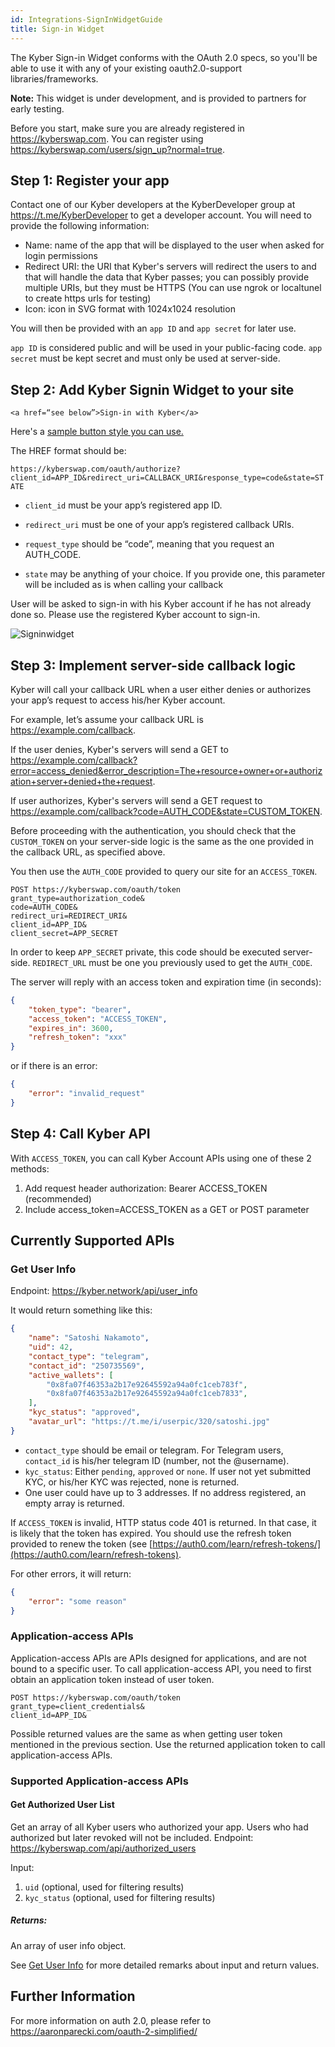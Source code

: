 ```yaml
---
id: Integrations-SignInWidgetGuide
title: Sign-in Widget
---
```


The Kyber Sign-in Widget conforms with the OAuth 2.0 specs, so you'll be able to use it with any of your existing oauth2.0-support libraries/frameworks.

**Note:** This widget is under development, and is provided to partners for early testing.

Before you start, make sure you are already registered in https://kyberswap.com. You can register using https://kyberswap.com/users/sign_up?normal=true.


## Step 1: Register your app
Contact one of our Kyber developers at the KyberDeveloper group at https://t.me/KyberDeveloper to get a developer account. You will need to provide the following information:

* Name: name of the app that will be displayed to the user when asked for login permissions
* Redirect URI: the URI that Kyber's servers will redirect the users to and that will handle the data that Kyber passes; you can possibly provide multiple URIs, but they must be HTTPS (You can use ngrok or localtunel to create https urls for testing)
* Icon: icon in SVG format with 1024x1024 resolution

You will then be provided with an `app ID` and `app secret` for later use.

`app ID` is considered public and will be used in your public-facing code. `app secret` must be kept secret and must only be used at server-side.

## Step 2: Add Kyber Signin Widget to your site

`<a href=“see below”>Sign-in with Kyber</a>`

Here's a [sample button style you can use.](https://codepen.io/thith/full/qYQOpX)

The HREF format should be:

`https://kyberswap.com/oauth/authorize?client_id=APP_ID&redirect_uri=CALLBACK_URI&response_type=code&state=STATE`

* `client_id` must be your app’s registered app ID.

* `redirect_uri` must be one of your app’s registered callback URIs.

* `request_type` should be “code”, meaning that you request an AUTH_CODE.

* `state` may be anything of your choice. If you provide one, this parameter will be included as is when calling your callback

User will be asked to sign-in with his Kyber account if he has not already done so. Please use the registered Kyber account to sign-in.

![Signinwidget](/uploads/signinwidget.png "Signinwidget")

## Step 3: Implement server-side callback logic

Kyber will call your callback URL when a user either denies or authorizes your app’s request to access his/her Kyber account.

For example, let’s assume your callback URL is https://example.com/callback.

If the user denies, Kyber's servers will send a GET to https://example.com/callback?error=access_denied&error_description=The+resource+owner+or+authorization+server+denied+the+request.

If user authorizes, Kyber's servers will send a GET request to https://example.com/callback?code=AUTH_CODE&state=CUSTOM_TOKEN.

Before proceeding with the authentication, you should check that the `CUSTOM_TOKEN` on your server-side logic is the same as the one provided in the callback URL, as specified above.

You then use the `AUTH_CODE` provided to query our site for an `ACCESS_TOKEN`.

	POST https://kyberswap.com/oauth/token
	grant_type=authorization_code&
	code=AUTH_CODE&
	redirect_uri=REDIRECT_URI&
	client_id=APP_ID&
	client_secret=APP_SECRET

In order to keep `APP_SECRET` private, this code should be executed server-side. `REDIRECT_URL` must be one you previously used to get the `AUTH_CODE`.

The server will reply with an access token and expiration time (in seconds):
```json
{
	"token_type": "bearer",
	"access_token": "ACCESS_TOKEN",
	"expires_in": 3600,
	"refresh_token": "xxx"
}
```
or if there is an error:
```json
{
	"error": "invalid_request"
}
```

## Step 4: Call Kyber API

With `ACCESS_TOKEN`, you can call Kyber Account APIs using one of these 2 methods:

1. Add request header authorization: Bearer ACCESS_TOKEN (recommended)
2. Include access_token=ACCESS_TOKEN as a GET or POST parameter

## Currently Supported APIs

### Get User Info
Endpoint: https://kyber.network/api/user_info

It would return something like this:
```json
{
	"name": "Satoshi Nakamoto",
	"uid": 42,
	"contact_type": "telegram",
	"contact_id": "250735569",
	"active_wallets": [
		"0x8fa07f46353a2b17e92645592a94a0fc1ceb783f",
		"0x8fa07f46353a2b17e92645592a94a0fc1ceb7833",
	],
	"kyc_status": "approved",
	"avatar_url": "https://t.me/i/userpic/320/satoshi.jpg"
}
```

* `contact_type` should be email or telegram. For Telegram users, `contact_id` is his/her telegram ID (number, not the @username).
* `kyc_status`: Either `pending`, `approved` or `none`. If user not yet submitted KYC, or his/her KYC was rejected, none is returned.
* One user could have up to 3 addresses. If no address registered, an empty array is returned.

If `ACCESS_TOKEN` is invalid, HTTP status code 401 is returned. In that case, it is likely that the token has expired. You should use the refresh token provided to renew the token (see [https://auth0.com/learn/refresh-tokens/](https://auth0.com/learn/refresh-tokens).

For other errors, it will return:
```json
{
	"error": "some reason"
}
```

### Application-access APIs
Application-access APIs are APIs designed for applications, and are not bound to a specific user. To call application-access API, you need to first obtain an application token instead of user token.

	POST https://kyberswap.com/oauth/token
	grant_type=client_credentials&
	client_id=APP_ID&

Possible returned values are the same as when getting user token mentioned in the previous section. Use the returned application token to call application-access APIs.

### Supported Application-access APIs
#### Get Authorized User List
Get an array of all Kyber users who authorized your app. Users who had authorized but later revoked will not be included.
Endpoint: https://kyberswap.com/api/authorized_users

Input:
1. `uid` (optional, used for filtering results)
2. `kyc_status` (optional, used for filtering results)

##### Returns:
An array of user info object.

See [Get User Info](#get-user-info) for more detailed remarks about input and return values.

## Further Information
For more information on auth 2.0, please refer to https://aaronparecki.com/oauth-2-simplified/
